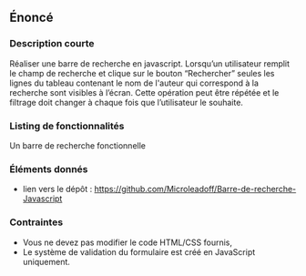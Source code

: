 ## Énoncé

### Description courte

Réaliser une barre de recherche en javascript. Lorsqu’un utilisateur remplit le champ de recherche et clique sur le bouton “Rechercher” seules les lignes du tableau contenant le nom de l'auteur qui correspond à la recherche sont visibles à l’écran. Cette opération peut être répétée et le filtrage doit changer à chaque fois que l’utilisateur le souhaite.

### Listing de fonctionnalités

Un barre de recherche fonctionnelle

### Éléments donnés

- lien vers le dépôt : <a href="https://github.com/Microleadoff/Barre-de-recherche-Javascript" title="lien vers le dépôt" target="_blank">https://github.com/Microleadoff/Barre-de-recherche-Javascript</a>

### Contraintes

- Vous ne devez pas modifier le code HTML/CSS fournis,
- Le système de validation du formulaire est créé en JavaScript uniquement.